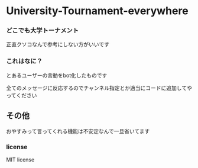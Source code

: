 # University-Tournament-everywhere
### どこでも大学トーナメント

正直クソコなんで参考にしない方がいいです

### これはなに？

とあるユーザーの言動をbot化したものです

全てのメッセージに反応するのでチャンネル指定とか適当にコードに追加してやってください

## その他

おやすみって言ってくれる機能は不安定なんで一旦省いてます

### license
MIT license
